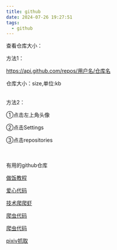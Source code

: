 ```yaml
---
title: github
date: 2024-07-26 19:27:51
tags:
  - github
---
```


查看仓库大小：

方法1：

https://api.github.com/repos/用户名/仓库名

仓库大小：size,单位:kb

<br/>
方法2：

①点击左上角头像

②点击Settings

③点击repositories

<br/><br/>
有用的github仓库

[做饭教程](https://github.com/Anduin2017/HowToCook)

[爱心代码](https://github.com/sun0225SUN/Awesome-Love-Code)

[技术爬爬虾](https://github.com/tech-shrimp)

[爬虫代码](https://github.com/facert/awesome-spider)

[爬虫代码](https://github.com/Jack-Cherish/python-spider)

[pixiv抓取](https://github.com/littleVege/pixiv_crawl)